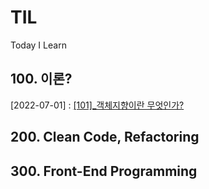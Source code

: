 # TIL
Today I Learn

## 100. 이론?
[2022-07-01] : [[101]_객체지향이란 무엇인가?](https://github.com/JuniorMSG/TIL/tree/main/100_%20%EC%9D%B4%EB%A1%A0/%5B101%5D_%EA%B0%9D%EC%B2%B4%20%EC%A7%80%ED%96%A5%20%ED%94%84%EB%A1%9C%EA%B7%B8%EB%9E%98%EB%B0%8D%20(OOP)%EB%9E%80%20%EB%AC%B4%EC%97%87%EC%9D%B8%EA%B0%80)

## 200. Clean Code, Refactoring 

## 300. Front-End Programming 
